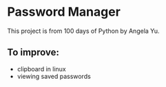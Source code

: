 # Password Manager
 
This project is from 100 days of Python by Angela Yu.

## To improve:
- clipboard in linux
- viewing saved passwords